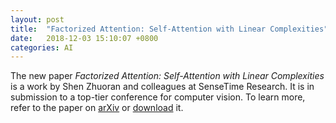 ```yaml
---
layout: post
title:  "Factorized Attention: Self-Attention with Linear Complexities"
date:   2018-12-03 15:10:07 +0800
categories: AI
---
```


The new paper *Factorized Attention: Self-Attention with Linear Complexities* is a work by Shen Zhuoran and colleagues at SenseTime Research. It is in submission to a top-tier conference for computer vision. To learn more, refer to the paper on [arXiv](https://arxiv.org/abs/1812.01243) or [download](https://arxiv.org/pdf/1812.01243.pdf) it.
